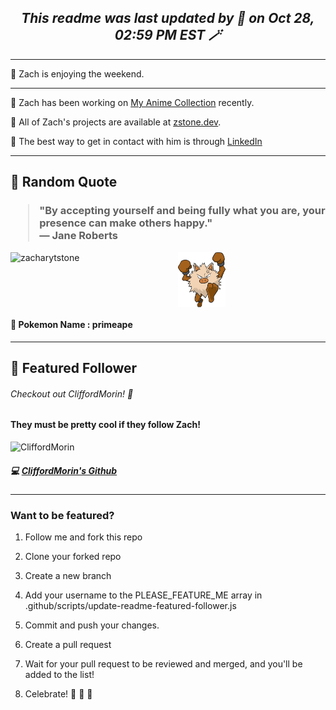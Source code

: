 <h2 align="center" style="font-style: italic; font-weight: bold;">This readme was last updated by 🤖 on Oct 28, 02:59 PM EST 🪄 </h2></a>

---

🤖 Zach is enjoying the weekend.

---

🤖 Zach has been working on [My Anime Collection](https://github.com/ZacharyTStone/My-Anime-Collection) recently.

🤖 All of Zach's projects are available at [zstone.dev](https://www.zstone.dev/).

🤖 The best way to get in contact with him is through [LinkedIn](https://www.linkedin.com/in/zacharystone42)

---

<!-- Add a Quotes section -->

## 🤖 Random Quote

<h3>
<blockquote>
  "By accepting yourself and being fully what you are, your presence can make others happy."
<br>— Jane Roberts
</blockquote>
</h3>

<div style="display: flex; flex-wrap: no-wrap; width: 100%; gap: 16px">
        <img width="50%" src="https://github-readme-streak-stats.herokuapp.com/?user=zacharytstone" alt="zacharytstone" />
    <img width="15%" class='poke-img' src='https://raw.githubusercontent.com/PokeAPI/sprites/master/sprites/pokemon/other/dream-world/57.svg' alt='primeape'/>
</div>

#### 🤖 Pokemon Name : primeape</span>

---

## 🤖 Featured Follower

###### Checkout out CliffordMorin! 🎉

#### They must be pretty cool if they follow Zach!

<img style="width: 10%" class='github-img' src='https://avatars.githubusercontent.com/u/77898207?v=4' alt='CliffordMorin'/>

##### 💻 [CliffordMorin's Github](https://github.com/CliffordMorin)

---

### Want to be featured?

1. Follow me and fork this repo

2. Clone your forked repo

3. Create a new branch

4. Add your username to the PLEASE_FEATURE_ME array in .github/scripts/update-readme-featured-follower.js

5. Commit and push your changes.

6. Create a pull request

7. Wait for your pull request to be reviewed and merged, and you'll be added to the list!

8. Celebrate! 🎉 🎉 🎉
